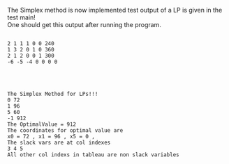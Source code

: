 
The Simplex method is now implemented test output of a LP is given in the test main!
<br>
One should get this output after running the program.
<br>

<pre>
<code>
2 1 1 1 0 0 240 
1 3 2 0 1 0 360 
2 1 2 0 0 1 300 
-6 -5 -4 0 0 0 0 
</code>

</pre>


<pre>
<code>
The Simplex Method for LPs!!! 
0 72 
1 96 
5 60 
-1 912 
The OptimalValue = 912
The coordinates for optimal value are 
x0 = 72 , x1 = 96 , x5 = 0 , 
The slack vars are at col indexes 
3 4 5 
All other col indexs in tableau are non slack variables 
</code>
</pre>
